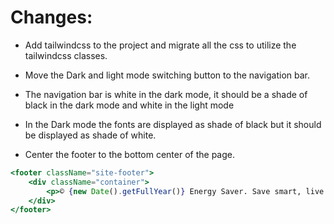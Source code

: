 # Changes:

- Add tailwindcss to the project and migrate all the css to utilize the tailwindcss classes.
- Move the Dark and light mode switching button to the navigation bar.
- The navigation bar is white in the dark mode, it should be a shade of black in the dark mode and white in the light mode
- In the Dark mode the fonts are displayed as shade of black but it should be displayed as shade of white.

- Center the footer to the bottom center of the page.
```jsx Layout.js
<footer className="site-footer">
    <div className="container">
        <p>© {new Date().getFullYear()} Energy Saver. Save smart, live better.</p>
    </div>
</footer>
```